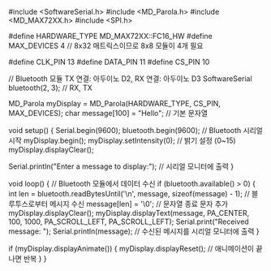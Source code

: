 #include <SoftwareSerial.h>
#include <MD_Parola.h>
#include <MD_MAX72XX.h>
#include <SPI.h>

#define HARDWARE_TYPE MD_MAX72XX::FC16_HW
#define MAX_DEVICES 4 // 8x32 매트릭스이므로 8x8 모듈이 4개 필요

#define CLK_PIN 13
#define DATA_PIN 11
#define CS_PIN 10

// Bluetooth 모듈 TX 연결: 아두이노 D2, RX 연결: 아두이노 D3
SoftwareSerial bluetooth(2, 3); // RX, TX

MD_Parola myDisplay = MD_Parola(HARDWARE_TYPE, CS_PIN, MAX_DEVICES);
char message[100] = "Hello"; // 기본 문자열

void setup() {
Serial.begin(9600);
bluetooth.begin(9600); // Bluetooth 시리얼 시작
myDisplay.begin();
myDisplay.setIntensity(0); // 밝기 설정 (0~15)
myDisplay.displayClear();

Serial.println("Enter a message to display:"); // 시리얼 모니터에 출력
}

void loop() {
// Bluetooth 모듈에서 데이터 수신
if (bluetooth.available() > 0) {
int len = bluetooth.readBytesUntil('\n', message, sizeof(message) - 1); // 블루투스로부터 메시지 수신
message[len] = '\0'; // 문자열 종료 문자 추가
myDisplay.displayClear();
myDisplay.displayText(message, PA_CENTER, 100, 1000, PA_SCROLL_LEFT, PA_SCROLL_LEFT);
Serial.print("Received message: ");
Serial.println(message); // 수신된 메시지를 시리얼 모니터에 출력
}

if (myDisplay.displayAnimate()) {
myDisplay.displayReset(); // 애니메이션이 끝나면 반복
}
}

